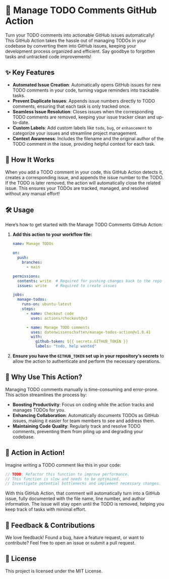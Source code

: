 
# 🚀 Manage TODO Comments GitHub Action

Turn your TODO comments into actionable GitHub issues automatically! This GitHub Action takes the hassle out of managing TODOs in your codebase by converting them into GitHub issues, keeping your development process organized and efficient. Say goodbye to forgotten tasks and untracked code improvements!

## ✨ Key Features

- **Automated Issue Creation**: Automatically opens GitHub issues for new TODO comments in your code, turning vague reminders into trackable tasks.
- **Prevent Duplicate Issues**: Appends issue numbers directly to TODO comments, ensuring that each task is only tracked once.
- **Seamless Issue Resolution**: Closes issues when the corresponding TODO comments are removed, keeping your issue tracker clean and up-to-date.
- **Custom Labels**: Add custom labels like `todo`, `bug`, or `enhancement` to categorize your issues and streamline project management.
- **Context Awareness**: Includes the filename and the original author of the TODO comment in the issue, providing helpful context for each task.

## 📖 How It Works

When you add a TODO comment in your code, this GitHub Action detects it, creates a corresponding issue, and appends the issue number to the TODO. If the TODO is later removed, the action will automatically close the related issue. This ensures your TODOs are tracked, managed, and resolved without any manual effort!

## 🛠️ Usage

Here’s how to get started with the Manage TODO Comments GitHub Action: 

1. **Add this action to your workflow file:**

   ```yaml
   name: Manage TODOs

   on:
     push:
       branches:
         - main

   permissions:
     contents: write  # Required for pushing changes back to the repo
     issues: write    # Required to create issues

   jobs:
     manage-todos:
       runs-on: ubuntu-latest
       steps:
         - name: Checkout code
           uses: actions/checkout@v3

         - name: Manage TODO comments
           uses: datenwissenschaften/manage-todos-action@v1.0.41
           with:
             github-token: ${{ secrets.GITHUB_TOKEN }}
             labels: "todo, help wanted"
   ```

2. **Ensure you have the `GITHUB_TOKEN` set up in your repository’s secrets** to allow the action to authenticate and perform the necessary operations.

## 🚦 Why Use This Action?

Managing TODO comments manually is time-consuming and error-prone. This action streamlines the process by:

- **Boosting Productivity**: Focus on coding while the action tracks and manages TODOs for you.
- **Enhancing Collaboration**: Automatically documents TODOs as GitHub issues, making it easier for team members to see and address them.
- **Maintaining Code Quality**: Regularly track and resolve TODO comments, preventing them from piling up and degrading your codebase.

## 🤖 Action in Action!

Imagine writing a TODO comment like this in your code:

```typescript
// TODO: Refactor this function to improve performance.
// This function is slow and needs to be optimized.
// Investigate potential bottlenecks and implement necessary changes.
```

With this GitHub Action, that comment will automatically turn into a GitHub issue, fully documented with the file name, line number, and author information. The issue will stay open until the TODO is removed, helping you keep track of tasks with minimal effort.

## 💬 Feedback & Contributions

We love feedback! Found a bug, have a feature request, or want to contribute? Feel free to open an issue or submit a pull request.

## 📜 License

This project is licensed under the MIT License.
